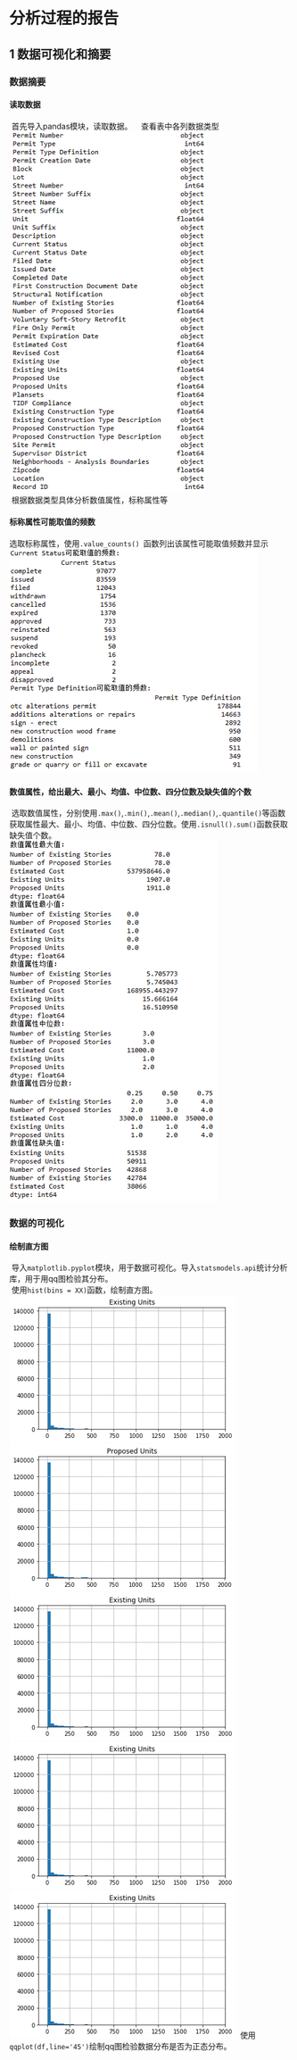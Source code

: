 分析过程的报告  
====
1 数据可视化和摘要
------ 
### 数据摘要
#### 读取数据    

  首先导入pandas模块，读取数据。  
  查看表中各列数据类型  
  ![](https://github.com/michaellee666/work1/blob/master/0.gif)    
  根据数据类型具体分析数值属性，标称属性等  
#### 标称属性可能取值的频数  

  选取标称属性，使用`.value_counts() `函数列出该属性可能取值频数并显示  
  ![](https://github.com/michaellee666/work1/blob/master/1.gif)  
#### 数值属性，给出最大、最小、均值、中位数、四分位数及缺失值的个数  
  选取数值属性，分别使用`.max()`,`.min()`,`.mean()`,`.median()`,`.quantile()`等函数获取属性最大、最小、均值、中位数、四分位数。使用`.isnull().sum()`函数获取缺失值个数。  
  ![](https://github.com/michaellee666/work1/blob/master/2.gif)  
### 数据的可视化  
#### 绘制直方图  
  导入`matplotlib.pyplot`模块，用于数据可视化。导入`statsmodels.api`统计分析库，用于用qq图检验其分布。  
  使用`hist(bins = XX)`函数，绘制直方图。  
  ![](https://github.com/michaellee666/work1/blob/master/a.png)
  ![](https://github.com/michaellee666/work1/blob/master/b.png)  
  ![](https://github.com/michaellee666/work1/blob/master/a.png)
  ![](https://github.com/michaellee666/work1/blob/master/a.png)  
  ![](https://github.com/michaellee666/work1/blob/master/a.png)
  使用`qqplot(df,line='45')`绘制qq图检验数据分布是否为正态分布。  
  


